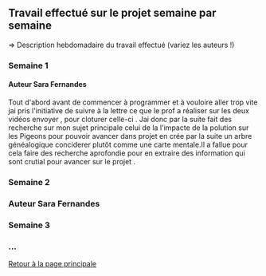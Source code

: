 ## Travail effectué sur le projet semaine par semaine

=> Description hebdomadaire du travail effectué (variez les auteurs !)

### Semaine 1
#### Auteur Sara Fernandes
 
 Tout d'abord avant de commencer à programmer et à vouloire aller trop vite jai pris l'initiative de suivre à la lettre ce que le prof a réaliser sur les deux vidéos envoyer , pour cloturer celle-ci . Jai donc par la suite fait des recherche sur mon sujet principale celui de la l'impacte de la polution sur les Pigeons pour pouvoir avancer dans projet en crée par la suite un arbre généalogique conciderer plutôt comme une carte mentale.Il a fallue pour cela faire des recherche aprofondie pour en extraire des information qui sont crutial pour avancer sur le projet . 

### Semaine 2
### Auteur Sara Fernandes 



### Semaine 3
### ...

<a href="index.html"> Retour à la page principale </a>
